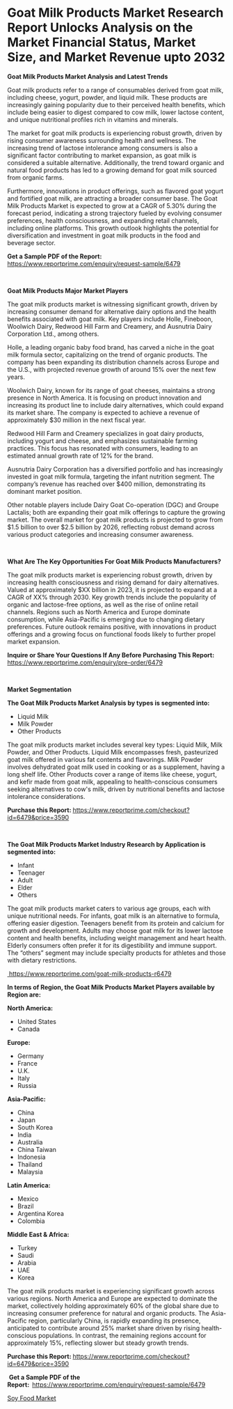 <p><h1>Goat Milk Products Market Research Report Unlocks Analysis on the Market Financial Status, Market Size, and Market Revenue upto 2032</h1></p><p><strong>Goat Milk Products Market Analysis and Latest Trends</strong></p>
<p><p>Goat milk products refer to a range of consumables derived from goat milk, including cheese, yogurt, powder, and liquid milk. These products are increasingly gaining popularity due to their perceived health benefits, which include being easier to digest compared to cow milk, lower lactose content, and unique nutritional profiles rich in vitamins and minerals.</p><p>The market for goat milk products is experiencing robust growth, driven by rising consumer awareness surrounding health and wellness. The increasing trend of lactose intolerance among consumers is also a significant factor contributing to market expansion, as goat milk is considered a suitable alternative. Additionally, the trend toward organic and natural food products has led to a growing demand for goat milk sourced from organic farms.</p><p>Furthermore, innovations in product offerings, such as flavored goat yogurt and fortified goat milk, are attracting a broader consumer base. The Goat Milk Products Market is expected to grow at a CAGR of 5.30% during the forecast period, indicating a strong trajectory fueled by evolving consumer preferences, health consciousness, and expanding retail channels, including online platforms. This growth outlook highlights the potential for diversification and investment in goat milk products in the food and beverage sector.</p></p>
<p><strong>Get a Sample PDF of the Report:&nbsp;</strong> <a href="https://www.reportprime.com/enquiry/request-sample/6479?utm_campaign=2638&utm_medium=2&utm_source=Github&utm_content=ia&utm_term=19032025&utm_id=goat-milk-products">https://www.reportprime.com/enquiry/request-sample/6479</a></p>
<p>&nbsp;</p>
<p><strong>Goat Milk Products Major Market Players</strong></p>
<p><p>The goat milk products market is witnessing significant growth, driven by increasing consumer demand for alternative dairy options and the health benefits associated with goat milk. Key players include Holle, Fineboon, Woolwich Dairy, Redwood Hill Farm and Creamery, and Ausnutria Dairy Corporation Ltd., among others. </p><p>Holle, a leading organic baby food brand, has carved a niche in the goat milk formula sector, capitalizing on the trend of organic products. The company has been expanding its distribution channels across Europe and the U.S., with projected revenue growth of around 15% over the next few years. </p><p>Woolwich Dairy, known for its range of goat cheeses, maintains a strong presence in North America. It is focusing on product innovation and increasing its product line to include dairy alternatives, which could expand its market share. The company is expected to achieve a revenue of approximately $30 million in the next fiscal year.</p><p>Redwood Hill Farm and Creamery specializes in goat dairy products, including yogurt and cheese, and emphasizes sustainable farming practices. This focus has resonated with consumers, leading to an estimated annual growth rate of 12% for the brand. </p><p>Ausnutria Dairy Corporation has a diversified portfolio and has increasingly invested in goat milk formula, targeting the infant nutrition segment. The company’s revenue has reached over $400 million, demonstrating its dominant market position.</p><p>Other notable players include Dairy Goat Co-operation (DGC) and Groupe Lactalis; both are expanding their goat milk offerings to capture the growing market. The overall market for goat milk products is projected to grow from $1.5 billion to over $2.5 billion by 2026, reflecting robust demand across various product categories and increasing consumer awareness.</p></p>
<p>&nbsp;</p>
<p><strong>What Are The Key Opportunities For Goat Milk Products Manufacturers?</strong></p>
<p><p>The goat milk products market is experiencing robust growth, driven by increasing health consciousness and rising demand for dairy alternatives. Valued at approximately $XX billion in 2023, it is projected to expand at a CAGR of XX% through 2030. Key growth trends include the popularity of organic and lactose-free options, as well as the rise of online retail channels. Regions such as North America and Europe dominate consumption, while Asia-Pacific is emerging due to changing dietary preferences. Future outlook remains positive, with innovations in product offerings and a growing focus on functional foods likely to further propel market expansion.</p></p>
<p><strong>Inquire or Share Your Questions If Any Before Purchasing This Report:</strong> <a href="https://www.reportprime.com/enquiry/pre-order/6479?utm_campaign=2638&utm_medium=2&utm_source=Github&utm_content=ia&utm_term=19032025&utm_id=goat-milk-products">https://www.reportprime.com/enquiry/pre-order/6479</a></p>
<p>&nbsp;</p>
<p><strong>Market Segmentation</strong></p>
<p><strong>The Goat Milk Products Market Analysis by types is segmented into:</strong></p>
<p><ul><li>Liquid Milk</li><li>Milk Powder</li><li>Other Products</li></ul></p>
<p><p>The goat milk products market includes several key types: Liquid Milk, Milk Powder, and Other Products. Liquid Milk encompasses fresh, pasteurized goat milk offered in various fat contents and flavorings. Milk Powder involves dehydrated goat milk used in cooking or as a supplement, having a long shelf life. Other Products cover a range of items like cheese, yogurt, and kefir made from goat milk, appealing to health-conscious consumers seeking alternatives to cow's milk, driven by nutritional benefits and lactose intolerance considerations.</p></p>
<p><strong>Purchase this Report:&nbsp;</strong><a href="https://www.reportprime.com/checkout?id=6479&price=3590&utm_campaign=2638&utm_medium=2&utm_source=Github&utm_content=ia&utm_term=19032025&utm_id=goat-milk-products">https://www.reportprime.com/checkout?id=6479&price=3590</a></p>
<p>&nbsp;</p>
<p><strong>The Goat Milk Products Market Industry Research by Application is segmented into:</strong></p>
<p><ul><li>Infant</li><li>Teenager</li><li>Adult</li><li>Elder</li><li>Others</li></ul></p>
<p><p>The goat milk products market caters to various age groups, each with unique nutritional needs. For infants, goat milk is an alternative to formula, offering easier digestion. Teenagers benefit from its protein and calcium for growth and development. Adults may choose goat milk for its lower lactose content and health benefits, including weight management and heart health. Elderly consumers often prefer it for its digestibility and immune support. The “others” segment may include specialty products for athletes and those with dietary restrictions.</p></p>
<p><a href="https://www.reportprime.com/goat-milk-products-r6479?utm_campaign=2638&utm_medium=2&utm_source=Github&utm_content=ia&utm_term=19032025&utm_id=goat-milk-products">&nbsp;https://www.reportprime.com/goat-milk-products-r6479</a></p>
<p><strong>In terms of Region, the Goat Milk Products Market Players available by Region are:</strong></p>
<p>
    <p> <strong> North America: </strong>
        <ul>
            <li>United States</li>
            <li>Canada</li>
        </ul>
        </p> 
    <p> <strong> Europe: </strong>
        <ul>
            <li>Germany</li>
            <li>France</li>
            <li>U.K.</li>
            <li>Italy</li>
            <li>Russia</li>
        </ul>
        </p> 
    <p> <strong> Asia-Pacific: </strong>
        <ul>
            <li>China</li>
            <li>Japan</li>
            <li>South Korea</li>
            <li>India</li>
            <li>Australia</li>
            <li>China Taiwan</li>
            <li>Indonesia</li>
            <li>Thailand</li>
            <li>Malaysia</li>
        </ul>
        </p> 
    <p> <strong> Latin America: </strong>
        <ul>
            <li>Mexico</li>
            <li>Brazil</li>
            <li>Argentina Korea</li>
            <li>Colombia</li>
        </ul>
        </p> 
    <p> <strong> Middle East & Africa: </strong>
        <ul>
            <li>Turkey</li>
            <li>Saudi</li>
            <li>Arabia</li>
            <li>UAE</li>
            <li>Korea</li>
        </ul>
    </p>
    </p>
<p><p>The goat milk products market is experiencing significant growth across various regions. North America and Europe are expected to dominate the market, collectively holding approximately 60% of the global share due to increasing consumer preference for natural and organic products. The Asia-Pacific region, particularly China, is rapidly expanding its presence, anticipated to contribute around 25% market share driven by rising health-conscious populations. In contrast, the remaining regions account for approximately 15%, reflecting slower but steady growth trends.</p></p>
<p><strong>Purchase this Report: </strong><a href="https://www.reportprime.com/checkout?id=6479&price=3590&utm_campaign=2638&utm_medium=2&utm_source=Github&utm_content=ia&utm_term=19032025&utm_id=goat-milk-products">https://www.reportprime.com/checkout?id=6479&price=3590</a></p>
<p>&nbsp;<strong>Get a Sample PDF of the Report:&nbsp;&nbsp;</strong><a href="https://www.reportprime.com/enquiry/request-sample/6479?utm_campaign=2638&utm_medium=2&utm_source=Github&utm_content=ia&utm_term=19032025&utm_id=goat-milk-products">https://www.reportprime.com/enquiry/request-sample/6479</a></p>
<p><strong></strong></p>
<p><p><a href="https://github.com/goreabeeran/Market-Research-Report-List-1/blob/main/soy-food-market.md?utm_campaign=2638&utm_medium=2&utm_source=Github&utm_content=ia&utm_term=19032025&utm_id=goat-milk-products">Soy Food Market</a></p></p>